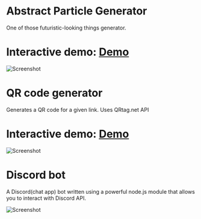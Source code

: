 # Abstract Particle Generator
One of those futuristic-looking things generator. 
# Interactive demo: [Demo](https://prostotin.github.io/web/particleGenerator/logic.html)
![Screenshot](https://i.imgur.com/s9u3VVe.jpg)

# QR code generator
Generates a QR code for a given link. Uses QRtag.net API

# Interactive demo: [Demo](https://prostotin.github.io/web/qr/generator.html)

![Screenshot](https://i.imgur.com/pdvy9yj.png)

# Discord bot
A Discord(chat app) bot written using a powerful node.js module that allows you to interact with Discord API.

![Screenshot](https://i.imgur.com/e7IcpPa.png)
